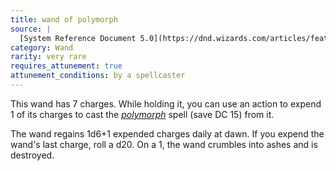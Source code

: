 ```yaml
---
title: wand of polymorph
source: |
  [System Reference Document 5.0](https://dnd.wizards.com/articles/features/systems-reference-document-srd)
category: Wand
rarity: very rare
requires_attunement: true
attunement_conditions: by a spellcaster
---
```


This wand has 7 charges. While holding it, you can use an action to expend 1 of its charges to cast the [*polymorph*](/spells/polymorph/) spell (save DC 15) from it.

The wand regains 1d6+1 expended charges daily at dawn. If you expend the wand's last charge, roll a d20. On a 1, the wand crumbles into ashes and is destroyed.
